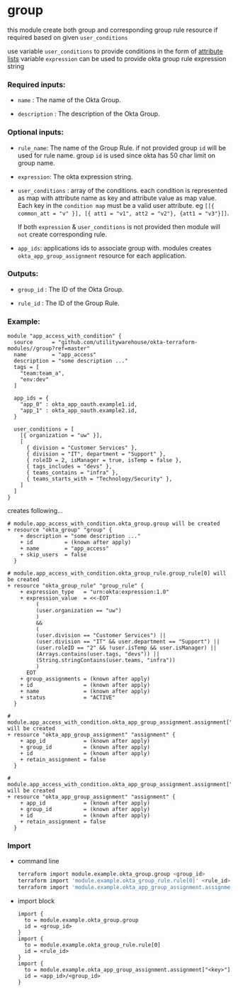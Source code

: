 # group

this module create both group and corresponding group rule resource if required based on given `user_conditions`

use variable `user_conditions` to provide conditions in the form of [attribute lists](../expression/README.md)
variable `expression` can be used to provide okta group rule expression string


### Required inputs:

* `name` : The name of the Okta Group.

* `description` : The description of the Okta Group.

### Optional inputs:
* `rule_name`: The name of the Group Rule. if not provided group `id` will be used for rule name.
  group `id` is used since okta has 50 char limit on group name.

* `expression`: The okta expression string.

* `user_conditions` : array of the conditions. each condition is represented as map with attribute 
  name as key and attribute value as map value. Each key in the `condition map` must be a valid user attribute.
  eg `[[{ common_att = "v" }], [{ att1 = "v1", att2 = "v2"}, {att1 = "v3"}]]`.

  If both `expression` & `user_conditions` is not provided then module will `not` create corresponding rule. 

* `app_ids`: applications ids to associate group with. modules creates `okta_app_group_assignment`
  resource for each application.
  
### Outputs:

* `group_id` : The ID of the Okta Group.

* `rule_id` : The ID of the Group Rule.

### Example:
```hcl
module "app_access_with_condition" {
  source      = "github.com/utilitywarehouse/okta-terraform-modules//group?ref=master"
  name        = "app_access"
  description = "some description ..."
  tags = [
    "team:team_a",
    "env:dev"
  ]

  app_ids = {
    "app_0" : okta_app_oauth.example1.id,
    "app_1" : okta_app_oauth.example2.id,
  }
  
  user_conditions = [
    [{ organization = "uw" }],
    [
      { division = "Customer Services" },
      { division = "IT", department = "Support" },
      { roleID = 2, isManager = true, isTemp = false },
      { tags_includes = "devs" },
      { teams_contains = "infra" },
      { teams_starts_with = "Technology/Security" },
    ]
  ]
}
```

creates following...

```
# module.app_access_with_condition.okta_group.group will be created
+ resource "okta_group" "group" {
    + description = "some description ..."
    + id          = (known after apply)
    + name        = "app_access"
    + skip_users  = false
  }

# module.app_access_with_condition.okta_group_rule.group_rule[0] will be created
+ resource "okta_group_rule" "group_rule" {
    + expression_type   = "urn:okta:expression:1.0"
    + expression_value  = <<-EOT
         (
         (user.organization == "uw")
         )
         &&
         (
         (user.division == "Customer Services") ||
         (user.division == "IT" && user.department == "Support") ||
         (user.roleID == "2" && !user.isTemp && user.isManager) ||
         (Arrays.contains(user.tags, "devs")) ||
         (String.stringContains(user.teams, "infra"))
         )
      EOT
    + group_assignments = (known after apply)
    + id                = (known after apply)
    + name              = (known after apply)
    + status            = "ACTIVE"
  }

# module.app_access_with_condition.okta_app_group_assignment.assignment["app_0"] will be created
+ resource "okta_app_group_assignment" "assignment" {
    + app_id            = (known after apply)
    + group_id          = (known after apply)
    + id                = (known after apply)
    + retain_assignment = false
  }

# module.app_access_with_condition.okta_app_group_assignment.assignment["app_1"] will be created
+ resource "okta_app_group_assignment" "assignment" {
    + app_id            = (known after apply)
    + group_id          = (known after apply)
    + id                = (known after apply)
    + retain_assignment = false
  }
```


### Import
* command line
  ```bash
  terraform import module.example.okta_group.group <group_id>
  terraform import 'module.example.okta_group_rule.rule[0]' <rule_id>
  terraform import 'module.example.okta_app_group_assignment.assignment["<app_id>"]' <app_id>/<group_id>
  ```
* import block
  ```
  import {
    to = module.example.okta_group.group
    id = <group_id>
  }
  import {
    to = module.example.okta_group_rule.rule[0]
    id = <rule_id>
  }
  import {
    to = module.example.okta_app_group_assignment.assignment["<key>"]
    id = <app_id>/<group_id>
  }
  ```
